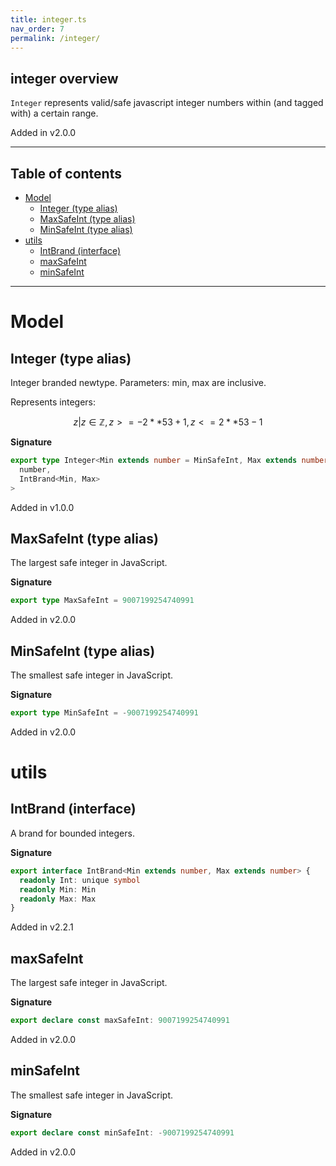 ```yaml
---
title: integer.ts
nav_order: 7
permalink: /integer/
---
```


## integer overview

`Integer` represents valid/safe javascript integer numbers within (and tagged with) a
certain range.

Added in v2.0.0

---

<h2 class="text-delta">Table of contents</h2>

- [Model](#model)
  - [Integer (type alias)](#integer-type-alias)
  - [MaxSafeInt (type alias)](#maxsafeint-type-alias)
  - [MinSafeInt (type alias)](#minsafeint-type-alias)
- [utils](#utils)
  - [IntBrand (interface)](#intbrand-interface)
  - [maxSafeInt](#maxsafeint)
  - [minSafeInt](#minsafeint)

---

# Model

## Integer (type alias)

Integer branded newtype. Parameters: min, max are inclusive.

Represents integers:

```math
 { z | z ∈ ℤ, z >= -2 ** 53 + 1, z <= 2 ** 53 - 1 }
```

**Signature**

```ts
export type Integer<Min extends number = MinSafeInt, Max extends number = MaxSafeInt> = Branded<
  number,
  IntBrand<Min, Max>
>
```

Added in v1.0.0

## MaxSafeInt (type alias)

The largest safe integer in JavaScript.

**Signature**

```ts
export type MaxSafeInt = 9007199254740991
```

Added in v2.0.0

## MinSafeInt (type alias)

The smallest safe integer in JavaScript.

**Signature**

```ts
export type MinSafeInt = -9007199254740991
```

Added in v2.0.0

# utils

## IntBrand (interface)

A brand for bounded integers.

**Signature**

```ts
export interface IntBrand<Min extends number, Max extends number> {
  readonly Int: unique symbol
  readonly Min: Min
  readonly Max: Max
}
```

Added in v2.2.1

## maxSafeInt

The largest safe integer in JavaScript.

**Signature**

```ts
export declare const maxSafeInt: 9007199254740991
```

Added in v2.0.0

## minSafeInt

The smallest safe integer in JavaScript.

**Signature**

```ts
export declare const minSafeInt: -9007199254740991
```

Added in v2.0.0
